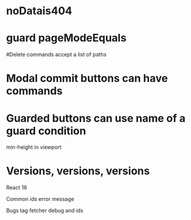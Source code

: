 # noDatais404

# guard pageModeEquals

#Delete commands accept a list of paths

# Modal commit buttons can have commands

# Guarded buttons can use name of a guard condition

min-height in viewport

# Versions, versions, versions
React 16


Common ids error message

Bugs
 tag fetcher debug and ids
